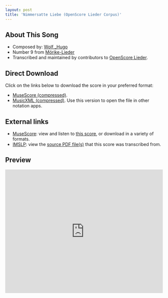 ```yaml
---
layout: post
title: 'Nimmersatte Liebe (OpenScore Lieder Corpus)'
---
```


## About This Song

- Composed by: [Wolf,_Hugo](https://fourscoreandmore.org/openscore/lieder/Wolf,_Hugo)
- Number 9 from [Mörike-Lieder](https://fourscoreandmore.org/openscore/lieder/Wolf,_Hugo/Mörike-Lieder)
- Transcribed and maintained by contributors to [OpenScore Lieder].

[OpenScore Lieder]: https://musescore.com/openscore-lieder-corpus

## Direct Download

Click on the links below to download the score in your preferred format:
- [MuseScore (compressed)](https://github.com/openscore/lieder/blob/main/scores/Wolf,_Hugo/Mörike-Lieder/09_Nimmersatte_Liebe/lc4945954.mscz?raw=true).
- [MusicXML (compressed)](https://github.com/openscore/lieder/blob/main/scores/Wolf,_Hugo/Mörike-Lieder/09_Nimmersatte_Liebe/lc4945954.mxl?raw=true). Use this version to open the file in other notation apps.

## External links

- [MuseScore]: view and listen to [this score][MuseScore], or download in a variety of formats.
- [IMSLP]: view the [source PDF file(s)][IMSLP] that this score was transcribed from.

[MuseScore]: https://musescore.com/score/4945954
[IMSLP]: https://imslp.org/wiki/Special:ReverseLookup/22864

## Preview

<iframe width="100%" height="394" src="https://musescore.com/openscore-lieder-corpus/scores/4945954/embed" frameborder="0" allowfullscreen allow="autoplay; fullscreen"></iframe>
